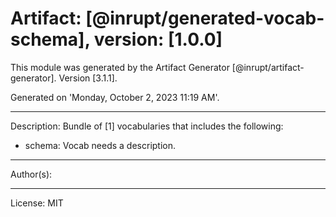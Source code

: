 # Artifact: [@inrupt/generated-vocab-schema], version: [1.0.0]

This module was generated by the Artifact Generator [@inrupt/artifact-generator].
Version [3.1.1].

Generated on 'Monday, October 2, 2023 11:19 AM'.

---

Description: Bundle of [1] vocabularies that includes the following:

 - schema: Vocab needs a description.

---

Author(s): 

---

License: MIT
